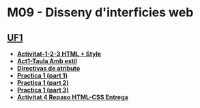 # M09 - Disseny d'interficies web
## [**UF1**](https://github.com/xzhou12/m09-disseny-web/tree/UF1/UF1)
* [**Activitat-1-2-3 HTML + Style**](https://github.com/xzhou12/m09-disseny-web/tree/UF1/UF1/Activitat-1-2-3%20HTML%20%2B%20Style)
* [**Act1-Taula Amb estil**](https://github.com/xzhou12/m09-disseny-web/tree/UF1/UF1/Act1-Taula%20Amb%20estil)
* [**Directivas de atributo**](https://github.com/xzhou12/m09-disseny-web/tree/UF1/UF1/Directivas%20de%20atributo)
* [**Practica 1 (part 1)**](https://github.com/xzhou12/m09-disseny-web/tree/UF1/UF1/Practica%201%20(part%201))
* [**Practica 1 (part 2)**](https://github.com/xzhou12/m09-disseny-web/tree/UF1/UF1/Practica%201%20(part%202))
* [**Practica 1 (part 3)**](https://github.com/xzhou12/m09-disseny-web/tree/UF1/UF1/Practica%201%20(part%203))
* [**Activitat 4 Repaso HTML-CSS Entrega**](https://github.com/xzhou12/m09-disseny-web/tree/UF1/UF1/Actividad%204%20Repaso%20HTML-CSS)

